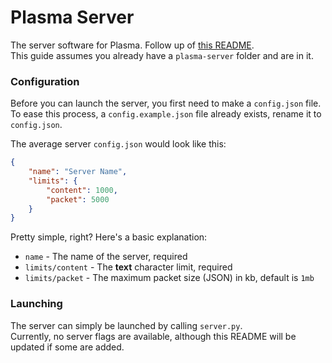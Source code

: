 # Plasma Server

The server software for Plasma. Follow up of [this README](https://github.com/plasma-chat/plasma).  
This guide assumes you already have a `plasma-server` folder and are in it.

### Configuration

Before you can launch the server, you first need to make a `config.json` file.  
To ease this process, a `config.example.json` file already exists, rename it to `config.json`.

The average server `config.json` would look like this:
```json
{
    "name": "Server Name",
    "limits": {
        "content": 1000,
        "packet": 5000
    }
}
```

Pretty simple, right? Here's a basic explanation:
- `name` - The name of the server, required
- `limits/content` - The **text** character limit, required
- `limits/packet` - The maximum packet size (JSON) in kb, default is `1mb`

### Launching

The server can simply be launched by calling `server.py`.  
Currently, no server flags are available, although this README will be updated if some are added.
